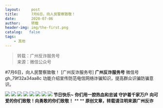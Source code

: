 ```yaml
---
layout:     post
title:      7月6日，向人民警察致敬！
date:       2020-07-06
author:     转载
header-img: img/the-first.png
catalog:   false
tags:
    - 其他
---
```


<blockquote><p>转载：广州反诈服务号<br>
来源：微信公众号</p></blockquote>

#7月6日，向人民警察致敬！
[广州反诈服务号]
**广州反诈服务号**
微信号gh_79f32a34aa8c
功能介绍宣传防范电信网络诈骗知识，提高群众识骗防骗意识。

![]({{site.baseurl}}/postimg/7F37aSO3cxlo4bG04fRFaHj3AW3d1QzwqzppNhebULWtnyNt5luXC7puxjvBTSC8VJNw66MRtk6Fnp6dt8Pfng.gif)
![]({{site.baseurl}}/postimg/7F37aSO3cxlW4mJCkOSuCHlqvlyayFR20B7H3pACDCCOql1qf5KrqB6ax6jgfUkDgcFFGMQm7MDnHDiaF9AedEQ.png)
![]({{site.baseurl}}/postimg/7F37aSO3cxlW4mJCkOSuCHlqvlyayFR2eSIvnDjqLy1ORuIv2F7TT5yT492kzYSRiaqzhrxibqiaowMUASups8Mwg.png)
![]({{site.baseurl}}/postimg/7F37aSO3cxlW4mJCkOSuCHlqvlyayFR2lcLd3DXRkCCT79egHEOfFtNuysiaWonUotyGXOWa6yMPPbWXdW4EnibQ.png)
![]({{site.baseurl}}/postimg/7F37aSO3cxlW4mJCkOSuCHlqvlyayFR2TqHjKaOPW58icQHLzib1Ayzku1r0n6gibwyfbObHkv1oicpxmWHZkOG4Zg.png)
![]({{site.baseurl}}/postimg/7F37aSO3cxlW4mJCkOSuCHlqvlyayFR28c3e5IpLLVqVxIo6e5zibQpIl3LzIrw3JHZsIricF0se0Gn0PsJlia3zA.png)
![]({{site.baseurl}}/postimg/7F37aSO3cxlW4mJCkOSuCHlqvlyayFR2tfoFU1jflic3Zh9BZA8ec5cPaicOfVqFvZ77ZxAhbiaSB9XvvNQzNlKZg.png)
![]({{site.baseurl}}/postimg/7F37aSO3cxlW4mJCkOSuCHlqvlyayFR2CCLrN1IffenqqibBXqGPUA76EePVtFibakuKBo15yMnRA1bAyJsG08nA.png)
**节日快乐~**
**你们用一腔热血和忠诚**
**守护着千家万户**
**向可爱的你们致敬！向勇敢的你们致敬！**
**
**
**原创文章，转载请注明来源广州反诈**
